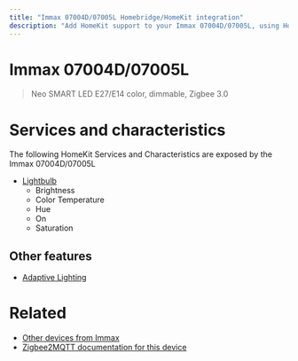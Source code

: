 ```yaml
---
title: "Immax 07004D/07005L Homebridge/HomeKit integration"
description: "Add HomeKit support to your Immax 07004D/07005L, using Homebridge, Zigbee2MQTT and homebridge-z2m."
---
```

<!---
This file has been GENERATED using src/docgen/docgen.ts
DO NOT EDIT THIS FILE MANUALLY!
-->
# Immax 07004D/07005L
> Neo SMART LED E27/E14 color, dimmable, Zigbee 3.0


# Services and characteristics
The following HomeKit Services and Characteristics are exposed by
the Immax 07004D/07005L

* [Lightbulb](../../light.md)
  * Brightness
  * Color Temperature
  * Hue
  * On
  * Saturation


## Other features
* [Adaptive Lighting](../../light.md)


# Related
* [Other devices from Immax](../index.md#immax)
* [Zigbee2MQTT documentation for this device](https://www.zigbee2mqtt.io/devices/07004D_07005L.html)
